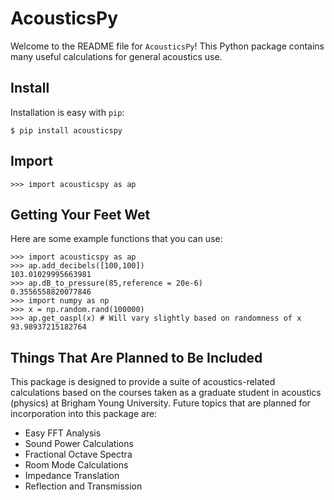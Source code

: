 # AcousticsPy

Welcome to the README file for `AcousticsPy`! This Python package contains many useful calculations for general acoustics use.

## Install

Installation is easy with `pip`:

```
$ pip install acousticspy
```

## Import

```
>>> import acousticspy as ap
```

## Getting Your Feet Wet

Here are some example functions that you can use:

```
>>> import acousticspy as ap
>>> ap.add_decibels([100,100])
103.01029995663981
>>> ap.dB_to_pressure(85,reference = 20e-6)
0.3556558820077846
>>> import numpy as np
>>> x = np.random.rand(100000)
>>> ap.get_oaspl(x) # Will vary slightly based on randomness of x
93.98937215182764
```

## Things That Are Planned to Be Included

This package is designed to provide a suite of acoustics-related calculations based on the courses taken as a graduate student in acoustics (physics) at Brigham Young University. Future topics that are planned for incorporation into this package are:

* Easy FFT Analysis
* Sound Power Calculations
* Fractional Octave Spectra
* Room Mode Calculations
* Impedance Translation
* Reflection and Transmission
